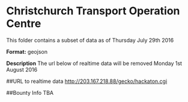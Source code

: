 # Christchurch Transport Operation Centre
This folder contains a subset of data as of Thursday July 29th 2016

**Format:** geojson

**Description**
The url below of realtime data will be removed Monday 1st August 2016

##URL to realtime data
http://203.167.218.88/gecko/hackaton.cgi

##Bounty Info
TBA

